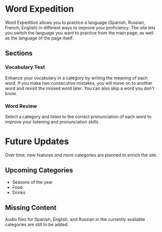 # Word Expedition

Word Expedition allows you to practice a language (Spanish, Russian, French, English) in different ways to improve your proficiency. The site lets you switch the language you want to practice from the main page, as well as the language of the page itself.

## Sections

### Vocabulary Test

Enhance your vocabulary in a category by writing the meaning of each word. If you make two consecutive mistakes, you will move on to another word and revisit the missed word later. You can also skip a word you don't know.

### Word Review

Select a category and listen to the correct pronunciation of each word to improve your listening and pronunciation skills.

# Future Updates

Over time, new features and more categories are planned to enrich the site.

## Upcoming Categories

- Seasons of the year
- Food
- Drinks

## Missing Content

Audio files for Spanish, English, and Russian in the currently available categories are still to be added.